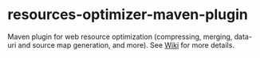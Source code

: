 resources-optimizer-maven-plugin
================================

Maven plugin for web resource optimization (compressing, merging, data-uri and source map generation, and more). See [Wiki][Wiki] for more details. 

[Wiki]: https://github.com/primefaces-extensions/primefaces-extensions.github.com/wiki/Maven-plugin-for-web-resource-optimization